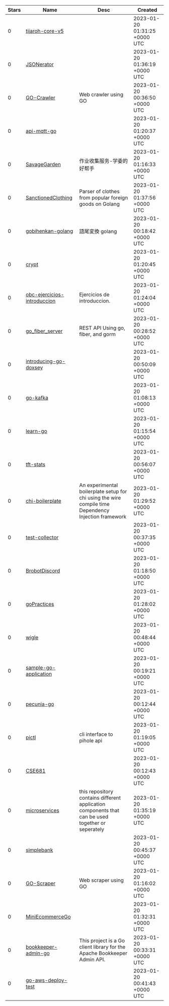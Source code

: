 | Stars | Name | Desc | Created | 
| ----- | ------- | ------------- | ------------- |
| 0 | [tijaroh-core-v5](https://github.com/Syarif93/tijaroh-core-v5) |  | 2023-01-20 01:31:25 +0000 UTC |
| 0 | [JSONerator](https://github.com/JRinderer/JSONerator) |  | 2023-01-20 01:36:19 +0000 UTC |
| 0 | [GO-Crawler](https://github.com/BSpitz00/GO-Crawler) | Web crawler using GO | 2023-01-20 00:36:50 +0000 UTC |
| 0 | [api-mqtt-go](https://github.com/joelinfo19/api-mqtt-go) |  | 2023-01-20 01:20:37 +0000 UTC |
| 0 | [SavageGarden](https://github.com/jadulose/SavageGarden) |  作业收集服务-学委的好帮手 | 2023-01-20 01:16:33 +0000 UTC |
| 0 | [SanctionedClothing](https://github.com/RB-PRO/SanctionedClothing) | Parser of clothes from popular foreign goods on Golang | 2023-01-20 01:37:56 +0000 UTC |
| 0 | [gobihenkan-golang](https://github.com/Shakkuuu/gobihenkan-golang) | 語尾変換 golang | 2023-01-20 00:18:42 +0000 UTC |
| 0 | [crypt](https://github.com/u6cc9/crypt) |  | 2023-01-20 01:20:45 +0000 UTC |
| 0 | [obc-ejercicios-introduccion](https://github.com/davidacs10/obc-ejercicios-introduccion) | Ejercicios de introduccion. | 2023-01-20 01:24:04 +0000 UTC |
| 0 | [go_fiber_server](https://github.com/diego3799/go_fiber_server) | REST API Using go, fiber, and gorm | 2023-01-20 00:28:52 +0000 UTC |
| 0 | [introducing-go-doxsey](https://github.com/dro14/introducing-go-doxsey) |  | 2023-01-20 00:50:09 +0000 UTC |
| 0 | [go-kafka](https://github.com/lucazpinheiro/go-kafka) |  | 2023-01-20 01:08:13 +0000 UTC |
| 0 | [learn-go](https://github.com/Bayusetiawan45/learn-go) |  | 2023-01-20 01:15:54 +0000 UTC |
| 0 | [tft-stats](https://github.com/nguyentruongngoclan/tft-stats) |  | 2023-01-20 00:56:07 +0000 UTC |
| 0 | [chi-boilerplate](https://github.com/GlennTatum/chi-boilerplate) | An experimental boilerplate setup for chi using the wire compile time Dependency Injection framework | 2023-01-20 01:29:52 +0000 UTC |
| 0 | [test-collector](https://github.com/amhauger/test-collector) |  | 2023-01-20 00:37:35 +0000 UTC |
| 0 | [BrobotDiscord](https://github.com/akeith-86/BrobotDiscord) |  | 2023-01-20 01:18:50 +0000 UTC |
| 0 | [goPractices](https://github.com/estiven-lg/goPractices) |  | 2023-01-20 01:28:02 +0000 UTC |
| 0 | [wigle](https://github.com/alemax1/wigle) |  | 2023-01-20 00:48:44 +0000 UTC |
| 0 | [sample-go-application](https://github.com/krishanshamod/sample-go-application) |  | 2023-01-20 00:19:21 +0000 UTC |
| 0 | [pecunia-go](https://github.com/matheusF23/pecunia-go) |  | 2023-01-20 00:12:44 +0000 UTC |
| 0 | [pictl](https://github.com/ewosborne/pictl) | cli interface to pihole api | 2023-01-20 01:19:05 +0000 UTC |
| 0 | [CSE681](https://github.com/craig-j-mitchell/CSE681) |  | 2023-01-20 00:12:43 +0000 UTC |
| 0 | [microservices](https://github.com/bethel-m/microservices) | this repository contains different application components that can be used together or seperately | 2023-01-20 01:35:19 +0000 UTC |
| 0 | [simplebank](https://github.com/myasser0/simplebank) |  | 2023-01-20 00:45:37 +0000 UTC |
| 0 | [GO-Scraper](https://github.com/BSpitz00/GO-Scraper) | Web scraper using GO | 2023-01-20 01:16:02 +0000 UTC |
| 0 | [MiniEcommerceGo](https://github.com/WisnuRizki/MiniEcommerceGo) |  | 2023-01-20 01:32:31 +0000 UTC |
| 0 | [bookkeeper-admin-go](https://github.com/protocol-laboratory/bookkeeper-admin-go) | This project is a Go client library for the Apache Bookkeeper Admin API. | 2023-01-20 00:33:31 +0000 UTC |
| 0 | [go-aws-deploy-test](https://github.com/akramab/go-aws-deploy-test) |  | 2023-01-20 00:41:43 +0000 UTC |

